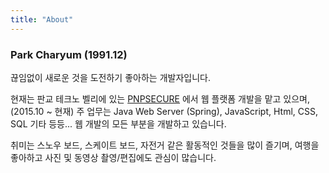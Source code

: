 ```yaml
---
title: "About"
---
```


### Park Charyum (1991.12)

끊임없이 새로운 것을 도전하기 좋아하는 개발자입니다.

현재는 판교 테크노 벨리에 있는 [PNPSECURE](http://www.pnpsecure.com) 에서 웹 플랫폼 개발을 맡고 있으며, (2015.10 ~ 현재)
주 업무는 Java Web Server (Spring), JavaScript, Html, CSS, SQL 기타 등등... 웹 개발의 모든 부분을 개발하고 있습니다.

취미는 스노우 보드, 스케이트 보드, 자전거 같은 활동적인 것들을 많이 즐기며, 여행을 좋아하고 사진 및 동영상 촬영/편집에도 관심이 많습니다.
